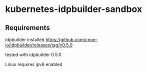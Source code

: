 # kubernetes-idpbuilder-sandbox

## Requirements

idpbuilder installed https://github.com/cnoe-io/idpbuilder/releases/tag/v0.5.0

tested with idpbuilder 0.5.0


Linux requires ipv6 enabled
